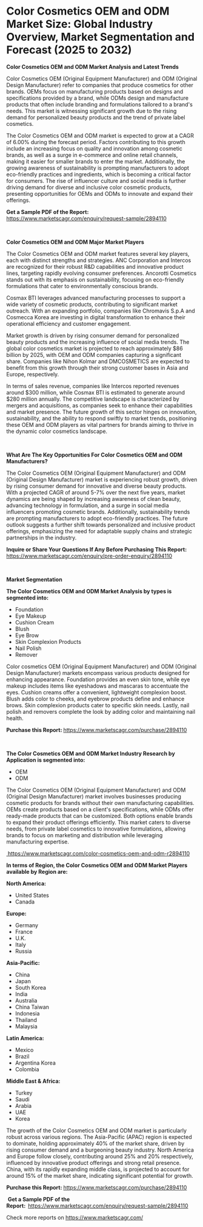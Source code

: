 <p><h1>Color Cosmetics OEM and ODM Market Size: Global Industry Overview, Market Segmentation and Forecast (2025 to 2032)</h1></p><p><strong>Color Cosmetics OEM and ODM Market Analysis and Latest Trends</strong></p>
<p><p>Color Cosmetics OEM (Original Equipment Manufacturer) and ODM (Original Design Manufacturer) refer to companies that produce cosmetics for other brands. OEMs focus on manufacturing products based on designs and specifications provided by a brand, while ODMs design and manufacture products that often include branding and formulations tailored to a brand's needs. This market is witnessing significant growth due to the rising demand for personalized beauty products and the trend of private label cosmetics.</p><p>The Color Cosmetics OEM and ODM market is expected to grow at a CAGR of 6.00% during the forecast period. Factors contributing to this growth include an increasing focus on quality and innovation among cosmetic brands, as well as a surge in e-commerce and online retail channels, making it easier for smaller brands to enter the market. Additionally, the growing awareness of sustainability is prompting manufacturers to adopt eco-friendly practices and ingredients, which is becoming a critical factor for consumers. The rise of influencer culture and social media is further driving demand for diverse and inclusive color cosmetic products, presenting opportunities for OEMs and ODMs to innovate and expand their offerings.</p></p>
<p><strong>Get a Sample PDF of the Report:&nbsp;</strong> <a href="https://www.marketscagr.com/enquiry/request-sample/2894110?utm_campaign=2653&utm_medium=2&utm_source=Github&utm_content=ia&utm_term=15032025&utm_id=color-cosmetics-oem-and-odm">https://www.marketscagr.com/enquiry/request-sample/2894110</a></p>
<p>&nbsp;</p>
<p><strong>Color Cosmetics OEM and ODM Major Market Players</strong></p>
<p><p>The Color Cosmetics OEM and ODM market features several key players, each with distinct strengths and strategies. ANC Corporation and Intercos are recognized for their robust R&D capabilities and innovative product lines, targeting rapidly evolving consumer preferences. Ancorotti Cosmetics stands out with its emphasis on sustainability, focusing on eco-friendly formulations that cater to environmentally conscious brands.</p><p>Cosmax BTI leverages advanced manufacturing processes to support a wide variety of cosmetic products, contributing to significant market outreach. With an expanding portfolio, companies like Chromavis S.p.A and Cosmecca Korea are investing in digital transformation to enhance their operational efficiency and customer engagement.</p><p>Market growth is driven by rising consumer demand for personalized beauty products and the increasing influence of social media trends. The global color cosmetics market is projected to reach approximately $86 billion by 2025, with OEM and ODM companies capturing a significant share. Companies like Nihon Kolmar and DMCOSMETICS are expected to benefit from this growth through their strong customer bases in Asia and Europe, respectively.</p><p>In terms of sales revenue, companies like Intercos reported revenues around $300 million, while Cosmax BTI is estimated to generate around $280 million annually. The competitive landscape is characterized by mergers and acquisitions, as companies seek to enhance their capabilities and market presence. The future growth of this sector hinges on innovation, sustainability, and the ability to respond swiftly to market trends, positioning these OEM and ODM players as vital partners for brands aiming to thrive in the dynamic color cosmetics landscape.</p></p>
<p>&nbsp;</p>
<p><strong>What Are The Key Opportunities For Color Cosmetics OEM and ODM Manufacturers?</strong></p>
<p><p>The Color Cosmetics OEM (Original Equipment Manufacturer) and ODM (Original Design Manufacturer) market is experiencing robust growth, driven by rising consumer demand for innovative and diverse beauty products. With a projected CAGR of around 5-7% over the next five years, market dynamics are being shaped by increasing awareness of clean beauty, advancing technology in formulation, and a surge in social media influencers promoting cosmetic brands. Additionally, sustainability trends are prompting manufacturers to adopt eco-friendly practices. The future outlook suggests a further shift towards personalized and inclusive product offerings, emphasizing the need for adaptable supply chains and strategic partnerships in the industry.</p></p>
<p><strong>Inquire or Share Your Questions If Any Before Purchasing This Report:</strong> <a href="https://www.marketscagr.com/enquiry/pre-order-enquiry/2894110?utm_campaign=2653&utm_medium=2&utm_source=Github&utm_content=ia&utm_term=15032025&utm_id=color-cosmetics-oem-and-odm">https://www.marketscagr.com/enquiry/pre-order-enquiry/2894110</a></p>
<p>&nbsp;</p>
<p><strong>Market Segmentation</strong></p>
<p><strong>The Color Cosmetics OEM and ODM Market Analysis by types is segmented into:</strong></p>
<p><ul><li>Foundation</li><li>Eye Makeup</li><li>Cushion Cream</li><li>Blush</li><li>Eye Brow</li><li>Skin Complexion Products</li><li>Nail Polish</li><li>Remover</li></ul></p>
<p><p>Color cosmetics OEM (Original Equipment Manufacturer) and ODM (Original Design Manufacturer) markets encompass various products designed for enhancing appearance. Foundation provides an even skin tone, while eye makeup includes items like eyeshadows and mascaras to accentuate the eyes. Cushion creams offer a convenient, lightweight complexion boost. Blush adds color to cheeks, and eyebrow products define and enhance brows. Skin complexion products cater to specific skin needs. Lastly, nail polish and removers complete the look by adding color and maintaining nail health.</p></p>
<p><strong>Purchase this Report:&nbsp;</strong><a href="https://www.marketscagr.com/purchase/2894110?utm_campaign=2653&utm_medium=2&utm_source=Github&utm_content=ia&utm_term=15032025&utm_id=color-cosmetics-oem-and-odm">https://www.marketscagr.com/purchase/2894110</a></p>
<p>&nbsp;</p>
<p><strong>The Color Cosmetics OEM and ODM Market Industry Research by Application is segmented into:</strong></p>
<p><ul><li>OEM</li><li>ODM</li></ul></p>
<p><p>The Color Cosmetics OEM (Original Equipment Manufacturer) and ODM (Original Design Manufacturer) market involves businesses producing cosmetic products for brands without their own manufacturing capabilities. OEMs create products based on a client's specifications, while ODMs offer ready-made products that can be customized. Both options enable brands to expand their product offerings efficiently. This market caters to diverse needs, from private label cosmetics to innovative formulations, allowing brands to focus on marketing and distribution while leveraging manufacturing expertise.</p></p>
<p><a href="https://www.marketscagr.com/color-cosmetics-oem-and-odm-r2894110?utm_campaign=2653&utm_medium=2&utm_source=Github&utm_content=ia&utm_term=15032025&utm_id=color-cosmetics-oem-and-odm">&nbsp;https://www.marketscagr.com/color-cosmetics-oem-and-odm-r2894110</a></p>
<p><strong>In terms of Region, the Color Cosmetics OEM and ODM Market Players available by Region are:</strong></p>
<p>
    <p> <strong> North America: </strong>
        <ul>
            <li>United States</li>
            <li>Canada</li>
        </ul>
        </p> 
    <p> <strong> Europe: </strong>
        <ul>
            <li>Germany</li>
            <li>France</li>
            <li>U.K.</li>
            <li>Italy</li>
            <li>Russia</li>
        </ul>
        </p> 
    <p> <strong> Asia-Pacific: </strong>
        <ul>
            <li>China</li>
            <li>Japan</li>
            <li>South Korea</li>
            <li>India</li>
            <li>Australia</li>
            <li>China Taiwan</li>
            <li>Indonesia</li>
            <li>Thailand</li>
            <li>Malaysia</li>
        </ul>
        </p> 
    <p> <strong> Latin America: </strong>
        <ul>
            <li>Mexico</li>
            <li>Brazil</li>
            <li>Argentina Korea</li>
            <li>Colombia</li>
        </ul>
        </p> 
    <p> <strong> Middle East & Africa: </strong>
        <ul>
            <li>Turkey</li>
            <li>Saudi</li>
            <li>Arabia</li>
            <li>UAE</li>
            <li>Korea</li>
        </ul>
    </p>
    </p>
<p><p>The growth of the Color Cosmetics OEM and ODM market is particularly robust across various regions. The Asia-Pacific (APAC) region is expected to dominate, holding approximately 40% of the market share, driven by rising consumer demand and a burgeoning beauty industry. North America and Europe follow closely, contributing around 25% and 20% respectively, influenced by innovative product offerings and strong retail presence. China, with its rapidly expanding middle class, is projected to account for around 15% of the market share, indicating significant potential for growth.</p></p>
<p><strong>Purchase this Report: </strong><a href="https://www.marketscagr.com/purchase/2894110?utm_campaign=2653&utm_medium=2&utm_source=Github&utm_content=ia&utm_term=15032025&utm_id=color-cosmetics-oem-and-odm">https://www.marketscagr.com/purchase/2894110</a></p>
<p>&nbsp;<strong>Get a Sample PDF of the Report:&nbsp;&nbsp;</strong><a href="https://www.marketscagr.com/enquiry/request-sample/2894110?utm_campaign=2653&utm_medium=2&utm_source=Github&utm_content=ia&utm_term=15032025&utm_id=color-cosmetics-oem-and-odm">https://www.marketscagr.com/enquiry/request-sample/2894110</a></p>
<p><strong></strong></p>
<p>Check more reports on <a href="https://www.marketscagr.com/?utm_campaign=2653&utm_medium=2&utm_source=Github&utm_content=ia&utm_term=15032025&utm_id=color-cosmetics-oem-and-odm">https://www.marketscagr.com/</a></p>